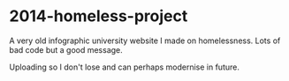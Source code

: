 # 2014-homeless-project
A very old infographic university website I made on homelessness. Lots of bad code but a good message.


Uploading so I don't lose and can perhaps modernise in future.
